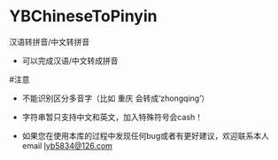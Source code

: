 # YBChineseToPinyin
汉语转拼音/中文转拼音

* 可以完成汉语/中文转成拼音


#注意
* 不能识别区分多音字（比如 重庆 会转成‘zhongqing’）
* 字符串暂只支持中文和英文，加入特殊符号会cash！

* 如果您在使用本库的过程中发现任何bug或者有更好建议，欢迎联系本人email  lyb5834@126.com
